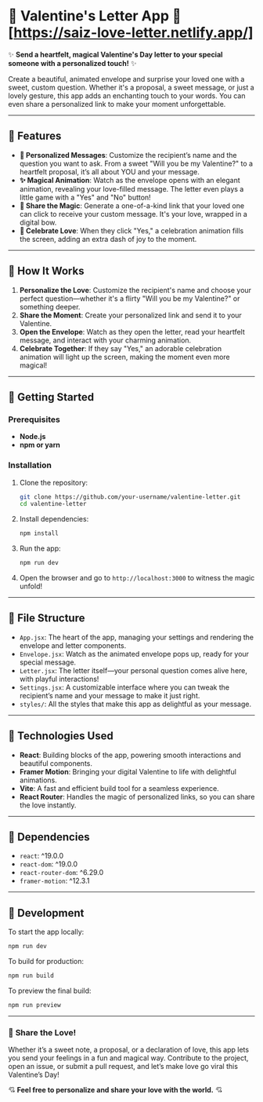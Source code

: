 # 💌 **Valentine's Letter App** 💖[https://saiz-love-letter.netlify.app/]

✨ **Send a heartfelt, magical Valentine's Day letter to your special someone with a personalized touch!** ✨



Create a beautiful, animated envelope and surprise your loved one with a sweet, custom question. Whether it's a proposal, a sweet message, or just a lovely gesture, this app adds an enchanting touch to your words. You can even share a personalized link to make your moment unforgettable.

---

## 🌟 **Features**

- **💌 Personalized Messages**: Customize the recipient’s name and the question you want to ask. From a sweet "Will you be my Valentine?" to a heartfelt proposal, it’s all about YOU and your message.
- **✨ Magical Animation**: Watch as the envelope opens with an elegant animation, revealing your love-filled message. The letter even plays a little game with a "Yes" and "No" button!
- **🔗 Share the Magic**: Generate a one-of-a-kind link that your loved one can click to receive your custom message. It's your love, wrapped in a digital bow.
- **🎉 Celebrate Love**: When they click "Yes," a celebration animation fills the screen, adding an extra dash of joy to the moment.

---

## 💫 **How It Works**

1. **Personalize the Love**: Customize the recipient's name and choose your perfect question—whether it's a flirty "Will you be my Valentine?" or something deeper.
2. **Share the Moment**: Create your personalized link and send it to your Valentine.
3. **Open the Envelope**: Watch as they open the letter, read your heartfelt message, and interact with your charming animation.
4. **Celebrate Together**: If they say "Yes," an adorable celebration animation will light up the screen, making the moment even more magical!

---

## 🚀 **Getting Started**

### Prerequisites

- **Node.js**
- **npm or yarn**

### Installation

1. Clone the repository:

    ```bash
    git clone https://github.com/your-username/valentine-letter.git
    cd valentine-letter
    ```

2. Install dependencies:

    ```bash
    npm install
    ```

3. Run the app:

    ```bash
    npm run dev
    ```

4. Open the browser and go to `http://localhost:3000` to witness the magic unfold!

---

## 📂 **File Structure**

- `App.jsx`: The heart of the app, managing your settings and rendering the envelope and letter components.
- `Envelope.jsx`: Watch as the animated envelope pops up, ready for your special message.
- `Letter.jsx`: The letter itself—your personal question comes alive here, with playful interactions!
- `Settings.jsx`: A customizable interface where you can tweak the recipient’s name and your message to make it just right.
- `styles/`: All the styles that make this app as delightful as your message.

---

## 🌹 **Technologies Used**

- **React**: Building blocks of the app, powering smooth interactions and beautiful components.
- **Framer Motion**: Bringing your digital Valentine to life with delightful animations.
- **Vite**: A fast and efficient build tool for a seamless experience.
- **React Router**: Handles the magic of personalized links, so you can share the love instantly.

---

## 🧡 **Dependencies**

- `react`: ^19.0.0
- `react-dom`: ^19.0.0
- `react-router-dom`: ^6.29.0
- `framer-motion`: ^12.3.1

---

## 📝 **Development**

To start the app locally:

```bash
npm run dev
```

To build for production:

```bash
npm run build
```

To preview the final build:

```bash
npm run preview
```

---

### 💌 **Share the Love!**

Whether it’s a sweet note, a proposal, or a declaration of love, this app lets you send your feelings in a fun and magical way. Contribute to the project, open an issue, or submit a pull request, and let’s make love go viral this Valentine’s Day!

💘 **Feel free to personalize and share your love with the world.** 💘
